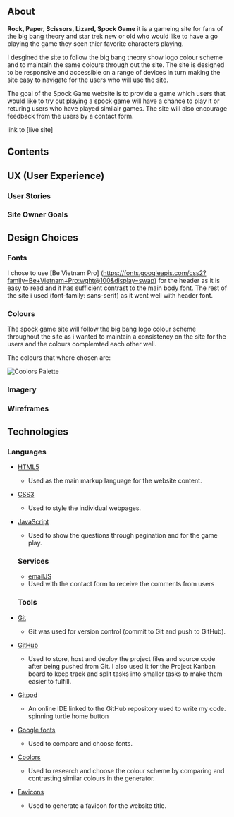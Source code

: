 ## About

**Rock, Paper, Scissors, Lizard, Spock Game** it is a gameing site for fans of the big bang theory and star trek new or old who would like to have a go playing the game they seen thier favorite characters playing.

I desgined the site to follow the big bang theory show logo colour scheme and to maintain the same colours through out the site. The site is designed to be responsive and accessible on a range of devices in turn making the site easy to navigate for the users who will use the site.

The goal of the Spock Game website is to provide a game which users that would like to try out playing a spock game will have a chance to play it or returing users who have played similair games. The site will also encourage feedback from the users by a contact form. 

link to [live site]

## **Contents**


## **UX (User Experience)**

### **User Stories**

### **Site Owner Goals** 

## **Design Choices**

### **Fonts**

I chose to use [Be Vietnam Pro] (https://fonts.googleapis.com/css2?family=Be+Vietnam+Pro:wght@100&display=swap) for the header as it is easy to read and it has sufficient contrast to the main body font. The rest of the site i used (font-family: sans-serif) as it went well with header font.

### **Colours**

The spock game site will follow the big bang logo colour scheme throughout the site as i wanted to maintain a consistency on the site for the users and the colours complemted each other well.

The colours that where chosen are:

![Coolors Palette](assets/colour.png)

### **Imagery**

### **Wireframes**

## **Technologies**


### **Languages**
- [HTML5](https://developer.mozilla.org/en-US/docs/Web/HTML)
  - Used as the main markup language for the website content.
- [CSS3](https://developer.mozilla.org/en-US/docs/Web/CSS)
  - Used to style the individual webpages.
- [JavaScript](https://developer.mozilla.org/en-US/docs/Web/JavaScript)
    - Used to show the questions through pagination and for the game play.

    ### **Services**
    - [emailJS](https://www.emailjs.com/) 
    - Used with the contact form to receive the comments from users

    ### **Tools**

- [Git](https://git-scm.com/)
  - Git was used for version control (commit to Git and push to GitHub).
- [GitHub](https://github.com/)
  - Used to store, host and deploy the project files and source code after being pushed from Git. I also used it for the Project Kanban board to keep track and split tasks into smaller tasks to make them easier to fulfill.
- [Gitpod](https://www.gitpod.io/)
  - An online IDE linked to the GitHub repository used to write my code.
 spinning turtle home button
- [Google fonts](https://fonts.google.com/)
  - Used to compare and choose fonts. 
- [Coolors](https://coolors.co/)
  - Used to research and choose the colour scheme by comparing and contrasting similar colours in the generator.
- [Favicons](https://favicon.io/)
  - Used to generate a favicon for the website title.

